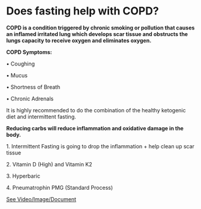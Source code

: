 # Does fasting help with COPD?

**COPD is a condition triggered by chronic smoking or pollution that causes an inflamed irritated lung which develops scar tissue and obstructs the lungs capacity to receive oxygen and eliminates oxygen.**

**COPD Symptoms:**

• Coughing

• Mucus

• Shortness of Breath

• Chronic Adrenals

It is highly recommended to do the combination of the healthy ketogenic diet and intermittent fasting.

**Reducing carbs will reduce inflammation and oxidative damage in the body.**

1\. Intermittent Fasting is going to drop the inflammation + help clean up scar tissue

2\. Vitamin D (High) and Vitamin K2

3\. Hyperbaric

4\. Pneumatrophin PMG (Standard Process)

 [See Video/Image/Document](https://hls-player.drberg.com/asset?path=migrated-assets/intermittent-fasting-and-chronic-obstructive-pulmonary-disease-copd-drberg)